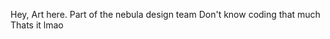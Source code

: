 Hey, Art here.
Part of the nebula design team
Don't know coding that much
Thats it lmao

<!---
artgamer2009/artgamer2009 is a ✨ special ✨ repository because its `README.md` (this file) appears on your GitHub profile.
You can click the Preview link to take a look at your changes.
--->
